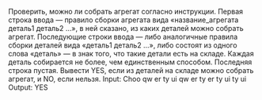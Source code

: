 Проверить, можно ли собрать агрегат согласно инструкции. Первая строка ввода — правило сборки агрегата вида «название_агрегата деталь1 деталь2 …», в ней сказано, из каких деталей можно собрать агрегат. Последующие строки ввода — либо аналогичные правила сборки деталей вида «деталь1 деталь2 …», либо состоят из одного 
слова «деталь» — в знак того, что такие детали есть на складе. Каждая деталь собирается не более, чем единственным способом. Последняя строка пустая. Вывести YES, если из деталей на складе можно собрать агрегат, и NO, если нельзя.
Input:
 Choo qw er ty ui
 qw er ty
 er ty ui
 ty
 ui
Output:
 YES
